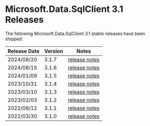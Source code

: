 # Microsoft.Data.SqlClient 3.1 Releases

The following Microsoft.Data.SqlClient 3.1 stable releases have been shipped:

| Release Date | Version | Notes |
| :-- | :-- | :--: |
| 2024/08/20 | 3.1.7 | [release notes](3.1.7.md) |
| 2024/08/15 | 3.1.6 | [release notes](3.1.6.md) |
| 2024/01/09 | 3.1.5 | [release notes](3.1.5.md) |
| 2023/10/31 | 3.1.4 | [release notes](3.1.4.md) |
| 2023/03/10 | 3.1.3 | [release notes](3.1.3.md) |
| 2023/02/03 | 3.1.2 | [release notes](3.1.2.md) |
| 2022/08/12 | 3.1.1 | [release notes](3.1.1.md) |
| 2022/03/30 | 3.1.0 | [release notes](3.1.0.md) |
